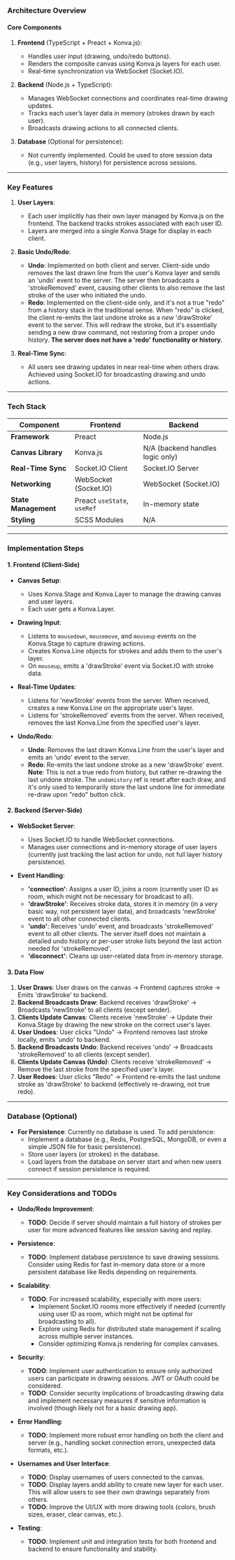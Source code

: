 ### **Architecture Overview**

#### **Core Components**

1. **Frontend** (TypeScript + Preact + Konva.js):

   - Handles user input (drawing, undo/redo buttons).
   - Renders the composite canvas using Konva.js layers for each user.
   - Real-time synchronization via WebSocket (Socket.IO).

2. **Backend** (Node.js + TypeScript):

   - Manages WebSocket connections and coordinates real-time drawing updates.
   - Tracks each user’s layer data in memory (strokes drawn by each user).
   - Broadcasts drawing actions to all connected clients.

3. **Database** (Optional for persistence):
   - Not currently implemented. Could be used to store session data (e.g., user layers, history) for persistence across sessions.

---

### **Key Features**

1. **User Layers**:

   - Each user implicitly has their own layer managed by Konva.js on the frontend. The backend tracks strokes associated with each user ID.
   - Layers are merged into a single Konva Stage for display in each client.

2. **Basic Undo/Redo**:

   - **Undo**: Implemented on both client and server. Client-side undo removes the last drawn line from the user's Konva layer and sends an 'undo' event to the server. The server then broadcasts a 'strokeRemoved' event, causing other clients to also remove the last stroke of the user who initiated the undo.
   - **Redo**: Implemented on the client-side only, and it's not a true "redo" from a history stack in the traditional sense. When "redo" is clicked, the client re-emits the last undone stroke as a _new_ 'drawStroke' event to the server. This will redraw the stroke, but it's essentially sending a new draw command, not restoring from a proper undo history. **The server does not have a 'redo' functionality or history.**

3. **Real-Time Sync**:
   - All users see drawing updates in near real-time when others draw. Achieved using Socket.IO for broadcasting drawing and undo actions.

---

### **Tech Stack**

| **Component**        | **Frontend**                | **Backend**                      |
| -------------------- | --------------------------- | -------------------------------- |
| **Framework**        | Preact                      | Node.js                          |
| **Canvas Library**   | Konva.js                    | N/A (backend handles logic only) |
| **Real-Time Sync**   | Socket.IO Client            | Socket.IO Server                 |
| **Networking**       | WebSocket (Socket.IO)       | WebSocket (Socket.IO)            |
| **State Management** | Preact `useState`, `useRef` | In-memory state                  |
| **Styling**          | SCSS Modules                | N/A                              |

---

### **Implementation Steps**

#### **1. Frontend (Client-Side)**

- **Canvas Setup**:

  - Uses Konva.Stage and Konva.Layer to manage the drawing canvas and user layers.
  - Each user gets a Konva.Layer.

- **Drawing Input**:

  - Listens to `mousedown`, `mousemove`, and `mouseup` events on the Konva.Stage to capture drawing actions.
  - Creates Konva.Line objects for strokes and adds them to the user's layer.
  - On `mouseup`, emits a 'drawStroke' event via Socket.IO with stroke data.

- **Real-Time Updates**:

  - Listens for 'newStroke' events from the server. When received, creates a new Konva.Line on the appropriate user's layer.
  - Listens for 'strokeRemoved' events from the server. When received, removes the last Konva.Line from the specified user's layer.

- **Undo/Redo**:
  - **Undo**: Removes the last drawn Konva.Line from the user's layer and emits an 'undo' event to the server.
  - **Redo**: Re-emits the last undone stroke as a new 'drawStroke' event. **Note**: This is not a true redo from history, but rather re-drawing the last undone stroke. The `undoHistory` ref is reset after each draw, and it's only used to temporarily store the last undone line for immediate re-draw upon "redo" button click.

#### **2. Backend (Server-Side)**

- **WebSocket Server**:

  - Uses Socket.IO to handle WebSocket connections.
  - Manages user connections and in-memory storage of user layers (currently just tracking the last action for undo, not full layer history persistence).

- **Event Handling**:
  - **'connection'**: Assigns a user ID, joins a room (currently user ID as room, which might not be necessary for broadcast to all).
  - **'drawStroke'**: Receives stroke data, stores it in memory (in a very basic way, not persistent layer data), and broadcasts 'newStroke' event to all other connected clients.
  - **'undo'**: Receives 'undo' event, and broadcasts 'strokeRemoved' event to all other clients. The server itself does not maintain a detailed undo history or per-user stroke lists beyond the last action needed for 'strokeRemoved'.
  - **'disconnect'**: Cleans up user-related data from in-memory storage.

#### **3. Data Flow**

1. **User Draws**: User draws on the canvas → Frontend captures stroke → Emits 'drawStroke' to backend.
2. **Backend Broadcasts Draw**: Backend receives 'drawStroke' → Broadcasts 'newStroke' to all clients (except sender).
3. **Clients Update Canvas**: Clients receive 'newStroke' → Update their Konva.Stage by drawing the new stroke on the correct user's layer.
4. **User Undoes**: User clicks "Undo" → Frontend removes last stroke locally, emits 'undo' to backend.
5. **Backend Broadcasts Undo**: Backend receives 'undo' → Broadcasts 'strokeRemoved' to all clients (except sender).
6. **Clients Update Canvas (Undo)**: Clients receive 'strokeRemoved' → Remove the last stroke from the specified user's layer.
7. **User Redoes**: User clicks "Redo" → Frontend re-emits the last undone stroke as 'drawStroke' to backend (effectively re-drawing, not true redo).

---

### **Database (Optional)**

- **For Persistence**: Currently no database is used. To add persistence:
  - Implement a database (e.g., Redis, PostgreSQL, MongoDB, or even a simple JSON file for basic persistence).
  - Store user layers (or strokes) in the database.
  - Load layers from the database on server start and when new users connect if session persistence is required.

---

### **Key Considerations and TODOs**

- **Undo/Redo Improvement**:

  - **TODO**: Decide if server should maintain a full history of strokes per user for more advanced features like session saving and replay.

- **Persistence**:

  - **TODO**: Implement database persistence to save drawing sessions. Consider using Redis for fast in-memory data store or a more persistent database like Redis depending on requirements.

- **Scalability**:

  - **TODO**: For increased scalability, especially with more users:
    - Implement Socket.IO rooms more effectively if needed (currently using user ID as room, which might not be optimal for broadcasting to all).
    - Explore using Redis for distributed state management if scaling across multiple server instances.
    - Consider optimizing Konva.js rendering for complex canvases.

- **Security**:

  - **TODO**: Implement user authentication to ensure only authorized users can participate in drawing sessions. JWT or OAuth could be considered.
  - **TODO**: Consider security implications of broadcasting drawing data and implement necessary measures if sensitive information is involved (though likely not for a basic drawing app).

- **Error Handling**:

  - **TODO**: Implement more robust error handling on both the client and server (e.g., handling socket connection errors, unexpected data formats, etc.).

- **Usernames and User Interface**:

  - **TODO**: Display usernames of users connected to the canvas.
  - **TODO**: Display layers andd ability to create new layer for each user. This will allow users to see their own drawings separately from others.
  - **TODO**: Improve the UI/UX with more drawing tools (colors, brush sizes, eraser, clear canvas, etc.).

- **Testing**:
  - **TODO**: Implement unit and integration tests for both frontend and backend to ensure functionality and stability.
